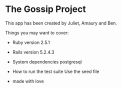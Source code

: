 # The Gossip Project

This app has been created by Juliet, Amaury and Ben.


Things you may want to cover:

* Ruby version
2.5.1

* Rails version
5.2.4.3

* System dependencies
postgresql

* How to run the test suite
Use the seed file

* made with love 
